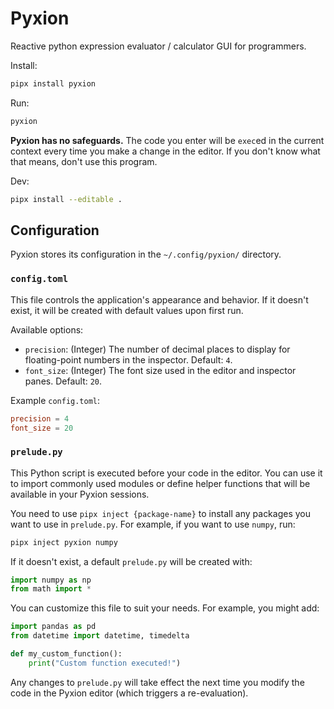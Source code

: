# Pyxion

Reactive python expression evaluator / calculator GUI for programmers.

Install:

```bash
pipx install pyxion
```

Run:

```bash
pyxion
```

**Pyxion has no safeguards.** The code you enter will be `exec`ed in the current context every time you make a change in
 the editor. If you don't know what that means, don't use this program.

Dev:
```bash
pipx install --editable .
```

## Configuration

Pyxion stores its configuration in the `~/.config/pyxion/` directory.

### `config.toml`

This file controls the application's appearance and behavior. If it doesn't exist, it will be created with default values upon first run.

Available options:

- `precision`: (Integer) The number of decimal places to display for floating-point numbers in the inspector. Default: `4`.
- `font_size`: (Integer) The font size used in the editor and inspector panes. Default: `20`.

Example `config.toml`:
```toml
precision = 4
font_size = 20
```

### `prelude.py`

This Python script is executed before your code in the editor. You can use it to import commonly used modules or define helper functions that will be available in your Pyxion sessions.

You need to use `pipx inject {package-name}` to install any packages you want to use in `prelude.py`. For example, if you want to use `numpy`, run:
```bash
pipx inject pyxion numpy
```

If it doesn't exist, a default `prelude.py` will be created with:
```python
import numpy as np
from math import *
```
You can customize this file to suit your needs. For example, you might add:
```python
import pandas as pd
from datetime import datetime, timedelta

def my_custom_function():
    print("Custom function executed!")
```
Any changes to `prelude.py` will take effect the next time you modify the code in the Pyxion editor (which triggers a re-evaluation).
